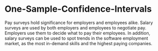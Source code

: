 # One-Sample-Confidence-Intervals
Pay surveys hold significance for employers and employees alike. Salary surveys are used by both employers and employees to negotiate pay. Employers use them to decide what to pay their employees. In addition, salary surveys can be used to spot trends in the software employment market, as the most in-demand skills and the highest paying companies.
